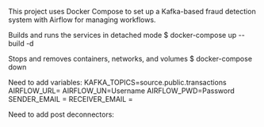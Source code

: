 This project uses Docker Compose to set up a Kafka-based fraud detection system with Airflow for managing workflows. 


Builds and runs the services in detached mode
$ docker-compose up --build -d  


Stops and removes containers, networks, and volumes
$ docker-compose down   


Need to add variables:
KAFKA_TOPICS=source.public.transactions
AIRFLOW_URL=<Airflow Url with dag id>
AIRFLOW_UN=Username
AIRFLOW_PWD=Password
SENDER_EMAIL = <Sender Mail Address>
RECEIVER_EMAIL = <Recipient Mail Address>

Need to add post deconnectors:
